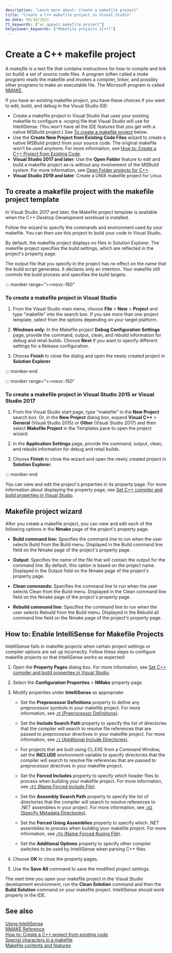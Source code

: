 ```yaml
---
description: "Learn more about: Create a makefile project"
title: "Create a C++ makefile project in Visual Studio"
ms.date: 09/30/2021
f1_keywords: ["vc.appwiz.makefile.project"]
helpviewer_keywords: ["Makefile projects [C++]"]
---
```

# Create a C++ makefile project

A *makefile* is a text file that contains instructions for how to compile and link (or *build*) a set of source code files. A program (often called a *make* program) reads the makefile and invokes a compiler, linker, and possibly other programs to make an executable file. The Microsoft program is called [NMAKE](nmake-reference.md).

If you have an existing makefile project, you have these choices if you want to edit, build, and debug in the Visual Studio IDE:

- Create a makefile project in Visual Studio that uses your existing makefile to configure a .vcxproj file that Visual Studio will use for IntelliSense. (You won't have all the IDE features that you get with a native MSBuild project.) See [To create a makefile project](#create_a_makefile_project) below.
- Use the **Create New Project from Existing Code Files** wizard to create a native MSBuild project from your source code. The original makefile won't be used anymore. For more information, see [How to: Create a C++ Project from Existing Code](../how-to-create-a-cpp-project-from-existing-code.md).
- **Visual Studio 2017 and later**: Use the **Open Folder** feature to edit and build a makefile project as-is without any involvement of the MSBuild system. For more information, see [Open Folder projects for C++](../open-folder-projects-cpp.md).
- **Visual Studio 2019 and later**: Create a UNIX makefile project for Linux.

## <a name="create_a_makefile_project"> To create a makefile project with the makefile project template

In Visual Studio 2017 and later, the Makefile project template is available when the C++ Desktop Development workload is installed.

Follow the wizard to specify the commands and environment used by your makefile. You can then use this project to build your code in Visual Studio.

By default, the makefile project displays no files in Solution Explorer. The makefile project specifies the build settings, which are reflected in the project's property page.

The output file that you specify in the project has no effect on the name that the build script generates. It declares only an intention. Your makefile still controls the build process and specifies the build targets.

::: moniker range=">=msvc-160"

### To create a makefile project in Visual Studio

1. From the Visual Studio main menu, choose **File** > **New** > **Project** and type "makefile" into the search box. If you see more than one project template, select from the options depending on your target platform.

1. **Windows only**: In the Makefile project **Debug Configuration Settings** page, provide the command, output, clean, and rebuild information for debug and retail builds. Choose **Next** if you want to specify different settings for a Release configuration.

1. Choose **Finish** to close the dialog and open the newly created project in **Solution Explorer**.

::: moniker-end

::: moniker range="<=msvc-150"

### To create a makefile project in Visual Studio 2015 or Visual Studio 2017

1. From the Visual Studio start page, type "makefile" in the **New Project** search box. Or, in the **New Project** dialog box, expand **Visual C++** > **General** (Visual Studio 2015) or **Other** (Visual Studio 2017) and then select **Makefile Project** in the Templates pane to open the project wizard.

1. In the **Application Settings** page, provide the command, output, clean, and rebuild information for debug and retail builds.

1. Choose **Finish** to close the wizard and open the newly created project in **Solution Explorer**.

::: moniker-end

You can view and edit the project's properties in its property page. For more information about displaying the property page, see [Set C++ compiler and build properties in Visual Studio](../working-with-project-properties.md).

## Makefile project wizard

After you create a makefile project, you can view and edit each of the following options in the **Nmake** page of the project's property page.

- **Build command line:** Specifies the command line to run when the user selects Build from the Build menu. Displayed in the Build command line field on the Nmake page of the project's property page.

- **Output:** Specifies the name of the file that will contain the output for the command line. By default, this option is based on the project name. Displayed in the Output field on the Nmake page of the project's property page.

- **Clean commands:** Specifies the command line to run when the user selects Clean from the Build menu. Displayed in the Clean command line field on the Nmake page of the project's property page.

- **Rebuild command line:** Specifies the command line to run when the user selects Rebuild from the Build menu. Displayed in the Rebuild all command line field on the Nmake page of the project's property page.

## How to: Enable IntelliSense for Makefile Projects

IntelliSense fails in makefile projects when certain project settings or compiler options are set up incorrectly. Follow these steps to configure makefile projects so that IntelliSense works as expected:

1. Open the **Property Pages** dialog box. For more information, see [Set C++ compiler and build properties in Visual Studio](../working-with-project-properties.md).

1. Select the **Configuration Properties** > **NMake** property page.

1. Modify properties under **IntelliSense** as appropriate:

   - Set the **Preprocessor Definitions** property to define any preprocessor symbols in your makefile project. For more information, see [`/D` (Preprocessor Definitions)](d-preprocessor-definitions.md).

   - Set the **Include Search Path** property to specify the list of directories that the compiler will search to resolve file references that are passed to preprocessor directives in your makefile project. For more information, see [`/I` (Additional Include Directories)](i-additional-include-directories.md).

   - For projects that are built using CL.EXE from a Command Window, set the **INCLUDE** environment variable to specify directories that the compiler will search to resolve file references that are passed to preprocessor directives in your makefile project.

   - Set the **Forced Includes** property to specify which header files to process when building your makefile project. For more information, see [`/FI` (Name Forced Include File)](fi-name-forced-include-file.md).

   - Set the **Assembly Search Path** property to specify the list of directories that the compiler will search to resolve references to .NET assemblies in your project. For more information, see [`/AI` (Specify Metadata Directories)](ai-specify-metadata-directories.md).

   - Set the **Forced Using Assemblies** property to specify which .NET assemblies to process when building your makefile project. For more information, see [`/FU` (Name Forced #using File)](fu-name-forced-hash-using-file.md).

   - Set the **Additional Options** property to specify other compiler switches to be used by IntelliSense when parsing C++ files.

1. Choose **OK** to close the property pages.

1. Use the **Save All** command to save the modified project settings.

The next time you open your makefile project in the Visual Studio development environment, run the **Clean Solution** command and then the **Build Solution** command on your makefile project. IntelliSense should work properly in the IDE.

## See also

[Using IntelliSense](/visualstudio/ide/using-intellisense)\
[NMAKE Reference](nmake-reference.md)\
[How to: Create a C++ project from existing code](../how-to-create-a-cpp-project-from-existing-code.md)\
[Special characters in a makefile](contents-of-a-makefile.md#special-characters-in-a-makefile)\
[Makefile contents and features](contents-of-a-makefile.md)
